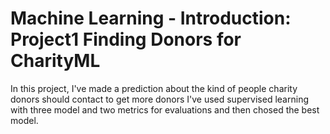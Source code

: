 # Machine Learning - Introduction: Project1 Finding Donors for CharityML
In this project, I've made a prediction about the kind of people charity donors should contact to get more donors 
I've used supervised learning with three model and two metrics for evaluations and then chosed the best model.
